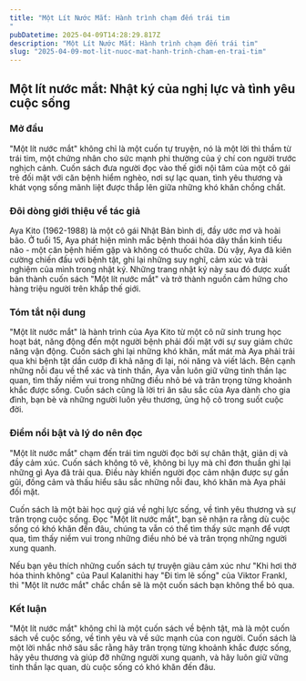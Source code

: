 ```yaml
---
title: "Một Lít Nước Mắt: Hành trình chạm đến trái tim
"
pubDatetime: 2025-04-09T14:28:29.817Z
description: "Một Lít Nước Mắt: Hành trình chạm đến trái tim"
slug: "2025-04-09-mot-lit-nuoc-mat-hanh-trinh-cham-en-trai-tim"
---
```


## Một lít nước mắt: Nhật ký của nghị lực và tình yêu cuộc sống

### Mở đầu

"Một lít nước mắt" không chỉ là một cuốn tự truyện, nó là một lời thì thầm từ trái tim, một chứng nhân cho sức mạnh phi thường của ý chí con người trước nghịch cảnh. Cuốn sách đưa người đọc vào thế giới nội tâm của một cô gái trẻ đối mặt với căn bệnh hiểm nghèo, nơi sự lạc quan, tình yêu thương và khát vọng sống mãnh liệt được thắp lên giữa những khó khăn chồng chất.

### Đôi dòng giới thiệu về tác giả

Aya Kito (1962-1988) là một cô gái Nhật Bản bình dị, đầy ước mơ và hoài bão. Ở tuổi 15, Aya phát hiện mình mắc bệnh thoái hóa dây thần kinh tiểu não - một căn bệnh hiếm gặp và không có thuốc chữa. Dù vậy, Aya đã kiên cường chiến đấu với bệnh tật, ghi lại những suy nghĩ, cảm xúc và trải nghiệm của mình trong nhật ký. Những trang nhật ký này sau đó được xuất bản thành cuốn sách "Một lít nước mắt" và trở thành nguồn cảm hứng cho hàng triệu người trên khắp thế giới.

### Tóm tắt nội dung

"Một lít nước mắt" là hành trình của Aya Kito từ một cô nữ sinh trung học hoạt bát, năng động đến một người bệnh phải đối mặt với sự suy giảm chức năng vận động. Cuốn sách ghi lại những khó khăn, mất mát mà Aya phải trải qua khi bệnh tật dần cướp đi khả năng đi lại, nói năng và viết lách. Bên cạnh những nỗi đau về thể xác và tinh thần, Aya vẫn luôn giữ vững tinh thần lạc quan, tìm thấy niềm vui trong những điều nhỏ bé và trân trọng từng khoảnh khắc được sống. Cuốn sách cũng là lời tri ân sâu sắc của Aya dành cho gia đình, bạn bè và những người luôn yêu thương, ủng hộ cô trong suốt cuộc đời.

### Điểm nổi bật và lý do nên đọc

"Một lít nước mắt" chạm đến trái tim người đọc bởi sự chân thật, giản dị và đầy cảm xúc. Cuốn sách không tô vẽ, không bi lụy mà chỉ đơn thuần ghi lại những gì Aya đã trải qua. Điều này khiến người đọc cảm nhận được sự gần gũi, đồng cảm và thấu hiểu sâu sắc những nỗi đau, khó khăn mà Aya phải đối mặt.

Cuốn sách là một bài học quý giá về nghị lực sống, về tình yêu thương và sự trân trọng cuộc sống. Đọc "Một lít nước mắt", bạn sẽ nhận ra rằng dù cuộc sống có khó khăn đến đâu, chúng ta vẫn có thể tìm thấy sức mạnh để vượt qua, tìm thấy niềm vui trong những điều nhỏ bé và trân trọng những người xung quanh.

Nếu bạn yêu thích những cuốn sách tự truyện giàu cảm xúc như "Khi hơi thở hóa thinh không" của Paul Kalanithi hay "Đi tìm lẽ sống" của Viktor Frankl, thì "Một lít nước mắt" chắc chắn sẽ là một cuốn sách bạn không thể bỏ qua.

### Kết luận

"Một lít nước mắt" không chỉ là một cuốn sách về bệnh tật, mà là một cuốn sách về cuộc sống, về tình yêu và về sức mạnh của con người. Cuốn sách là một lời nhắc nhở sâu sắc rằng hãy trân trọng từng khoảnh khắc được sống, hãy yêu thương và giúp đỡ những người xung quanh, và hãy luôn giữ vững tinh thần lạc quan, dù cuộc sống có khó khăn đến đâu.
